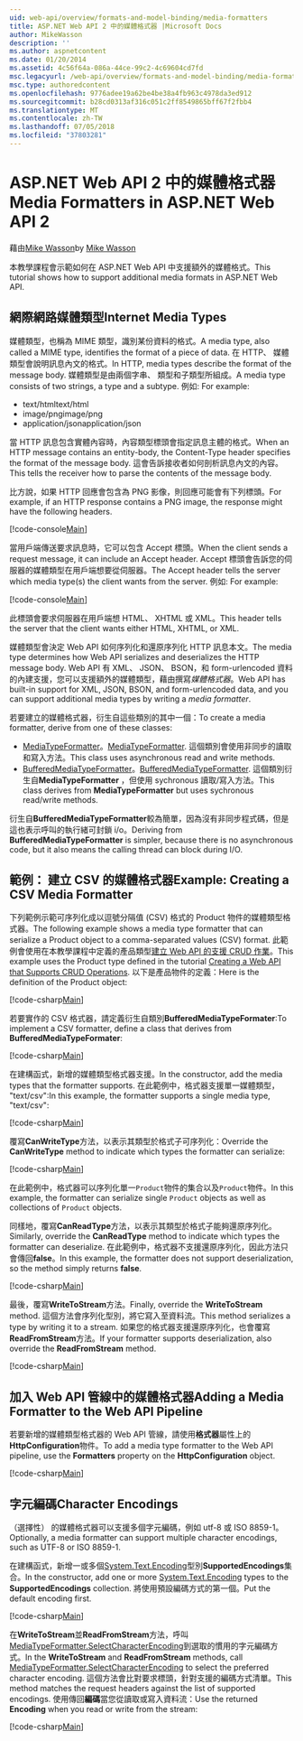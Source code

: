 ```yaml
---
uid: web-api/overview/formats-and-model-binding/media-formatters
title: ASP.NET Web API 2 中的媒體格式器 |Microsoft Docs
author: MikeWasson
description: ''
ms.author: aspnetcontent
ms.date: 01/20/2014
ms.assetid: 4c56f64a-086a-44ce-99c2-4c69604cd7fd
msc.legacyurl: /web-api/overview/formats-and-model-binding/media-formatters
msc.type: authoredcontent
ms.openlocfilehash: 9776adee19a62be4be38a4fb963c4978da3ed912
ms.sourcegitcommit: b28cd0313af316c051c2ff8549865bff67f2fbb4
ms.translationtype: MT
ms.contentlocale: zh-TW
ms.lasthandoff: 07/05/2018
ms.locfileid: "37803281"
---
```

<a name="media-formatters-in-aspnet-web-api-2"></a><span data-ttu-id="406a3-102">ASP.NET Web API 2 中的媒體格式器</span><span class="sxs-lookup"><span data-stu-id="406a3-102">Media Formatters in ASP.NET Web API 2</span></span>
====================
<span data-ttu-id="406a3-103">藉由[Mike Wasson](https://github.com/MikeWasson)</span><span class="sxs-lookup"><span data-stu-id="406a3-103">by [Mike Wasson](https://github.com/MikeWasson)</span></span>

<span data-ttu-id="406a3-104">本教學課程會示範如何在 ASP.NET Web API 中支援額外的媒體格式。</span><span class="sxs-lookup"><span data-stu-id="406a3-104">This tutorial shows how to support additional media formats in ASP.NET Web API.</span></span>

## <a name="internet-media-types"></a><span data-ttu-id="406a3-105">網際網路媒體類型</span><span class="sxs-lookup"><span data-stu-id="406a3-105">Internet Media Types</span></span>

<span data-ttu-id="406a3-106">媒體類型，也稱為 MIME 類型，識別某份資料的格式。</span><span class="sxs-lookup"><span data-stu-id="406a3-106">A media type, also called a MIME type, identifies the format of a piece of data.</span></span> <span data-ttu-id="406a3-107">在 HTTP、 媒體類型會說明訊息內文的格式。</span><span class="sxs-lookup"><span data-stu-id="406a3-107">In HTTP, media types describe the format of the message body.</span></span> <span data-ttu-id="406a3-108">媒體類型是由兩個字串、 類型和子類型所組成。</span><span class="sxs-lookup"><span data-stu-id="406a3-108">A media type consists of two strings, a type and a subtype.</span></span> <span data-ttu-id="406a3-109">例如: </span><span class="sxs-lookup"><span data-stu-id="406a3-109">For example:</span></span>

- <span data-ttu-id="406a3-110">text/html</span><span class="sxs-lookup"><span data-stu-id="406a3-110">text/html</span></span>
- <span data-ttu-id="406a3-111">image/png</span><span class="sxs-lookup"><span data-stu-id="406a3-111">image/png</span></span>
- <span data-ttu-id="406a3-112">application/json</span><span class="sxs-lookup"><span data-stu-id="406a3-112">application/json</span></span>

<span data-ttu-id="406a3-113">當 HTTP 訊息包含實體內容時，內容類型標頭會指定訊息主體的格式。</span><span class="sxs-lookup"><span data-stu-id="406a3-113">When an HTTP message contains an entity-body, the Content-Type header specifies the format of the message body.</span></span> <span data-ttu-id="406a3-114">這會告訴接收者如何剖析訊息內文的內容。</span><span class="sxs-lookup"><span data-stu-id="406a3-114">This tells the receiver how to parse the contents of the message body.</span></span>

<span data-ttu-id="406a3-115">比方說，如果 HTTP 回應會包含為 PNG 影像，則回應可能會有下列標頭。</span><span class="sxs-lookup"><span data-stu-id="406a3-115">For example, if an HTTP response contains a PNG image, the response might have the following headers.</span></span>

[!code-console[Main](media-formatters/samples/sample1.cmd)]

<span data-ttu-id="406a3-116">當用戶端傳送要求訊息時，它可以包含 Accept 標頭。</span><span class="sxs-lookup"><span data-stu-id="406a3-116">When the client sends a request message, it can include an Accept header.</span></span> <span data-ttu-id="406a3-117">Accept 標頭會告訴您的伺服器的媒體類型在用戶端想要從伺服器。</span><span class="sxs-lookup"><span data-stu-id="406a3-117">The Accept header tells the server which media type(s) the client wants from the server.</span></span> <span data-ttu-id="406a3-118">例如: </span><span class="sxs-lookup"><span data-stu-id="406a3-118">For example:</span></span>

[!code-console[Main](media-formatters/samples/sample2.cmd)]

<span data-ttu-id="406a3-119">此標頭會要求伺服器在用戶端想 HTML、 XHTML 或 XML。</span><span class="sxs-lookup"><span data-stu-id="406a3-119">This header tells the server that the client wants either HTML, XHTML, or XML.</span></span>

<span data-ttu-id="406a3-120">媒體類型會決定 Web API 如何序列化和還原序列化 HTTP 訊息本文。</span><span class="sxs-lookup"><span data-stu-id="406a3-120">The media type determines how Web API serializes and deserializes the HTTP message body.</span></span> <span data-ttu-id="406a3-121">Web API 有 XML、 JSON、 BSON，和 form-urlencoded 資料的內建支援，您可以支援額外的媒體類型，藉由撰寫*媒體格式器*。</span><span class="sxs-lookup"><span data-stu-id="406a3-121">Web API has built-in support for XML, JSON, BSON, and form-urlencoded data, and you can support additional media types by writing a *media formatter*.</span></span>

<span data-ttu-id="406a3-122">若要建立的媒體格式器，衍生自這些類別的其中一個：</span><span class="sxs-lookup"><span data-stu-id="406a3-122">To create a media formatter, derive from one of these classes:</span></span>

- <span data-ttu-id="406a3-123">[MediaTypeFormatter](https://msdn.microsoft.com/library/system.net.http.formatting.mediatypeformatter.aspx)。</span><span class="sxs-lookup"><span data-stu-id="406a3-123">[MediaTypeFormatter](https://msdn.microsoft.com/library/system.net.http.formatting.mediatypeformatter.aspx).</span></span> <span data-ttu-id="406a3-124">這個類別會使用非同步的讀取和寫入方法。</span><span class="sxs-lookup"><span data-stu-id="406a3-124">This class uses asynchronous read and write methods.</span></span>
- <span data-ttu-id="406a3-125">[BufferedMediaTypeFormatter](https://msdn.microsoft.com/library/system.net.http.formatting.bufferedmediatypeformatter.aspx)。</span><span class="sxs-lookup"><span data-stu-id="406a3-125">[BufferedMediaTypeFormatter](https://msdn.microsoft.com/library/system.net.http.formatting.bufferedmediatypeformatter.aspx).</span></span> <span data-ttu-id="406a3-126">這個類別衍生自**MediaTypeFormatter** ，但使用 sychronous 讀取/寫入方法。</span><span class="sxs-lookup"><span data-stu-id="406a3-126">This class derives from **MediaTypeFormatter** but uses sychronous read/write methods.</span></span>

<span data-ttu-id="406a3-127">衍生自**BufferedMediaTypeFormatter**較為簡單，因為沒有非同步程式碼，但是這也表示呼叫的執行緒可封鎖 i/o。</span><span class="sxs-lookup"><span data-stu-id="406a3-127">Deriving from **BufferedMediaTypeFormatter** is simpler, because there is no asynchronous code, but it also means the calling thread can block during I/O.</span></span>

## <a name="example-creating-a-csv-media-formatter"></a><span data-ttu-id="406a3-128">範例： 建立 CSV 的媒體格式器</span><span class="sxs-lookup"><span data-stu-id="406a3-128">Example: Creating a CSV Media Formatter</span></span>

<span data-ttu-id="406a3-129">下列範例示範可序列化成以逗號分隔值 (CSV) 格式的 Product 物件的媒體類型格式器。</span><span class="sxs-lookup"><span data-stu-id="406a3-129">The following example shows a media type formatter that can serialize a Product object to a comma-separated values (CSV) format.</span></span> <span data-ttu-id="406a3-130">此範例會使用在本教學課程中定義的產品類型[建立 Web API 的支援 CRUD 作業](../older-versions/creating-a-web-api-that-supports-crud-operations.md)。</span><span class="sxs-lookup"><span data-stu-id="406a3-130">This example uses the Product type defined in the tutorial [Creating a Web API that Supports CRUD Operations](../older-versions/creating-a-web-api-that-supports-crud-operations.md).</span></span> <span data-ttu-id="406a3-131">以下是產品物件的定義：</span><span class="sxs-lookup"><span data-stu-id="406a3-131">Here is the definition of the Product object:</span></span>

[!code-csharp[Main](media-formatters/samples/sample3.cs)]

<span data-ttu-id="406a3-132">若要實作的 CSV 格式器，請定義衍生自類別**BufferedMediaTypeFormater**:</span><span class="sxs-lookup"><span data-stu-id="406a3-132">To implement a CSV formatter, define a class that derives from **BufferedMediaTypeFormater**:</span></span>

[!code-csharp[Main](media-formatters/samples/sample4.cs)]

<span data-ttu-id="406a3-133">在建構函式，新增的媒體類型格式器支援。</span><span class="sxs-lookup"><span data-stu-id="406a3-133">In the constructor, add the media types that the formatter supports.</span></span> <span data-ttu-id="406a3-134">在此範例中，格式器支援單一媒體類型， &quot;text/csv&quot;:</span><span class="sxs-lookup"><span data-stu-id="406a3-134">In this example, the formatter supports a single media type, &quot;text/csv&quot;:</span></span>

[!code-csharp[Main](media-formatters/samples/sample5.cs)]

<span data-ttu-id="406a3-135">覆寫**CanWriteType**方法，以表示其類型於格式子可序列化：</span><span class="sxs-lookup"><span data-stu-id="406a3-135">Override the **CanWriteType** method to indicate which types the formatter can serialize:</span></span>

[!code-csharp[Main](media-formatters/samples/sample6.cs)]

<span data-ttu-id="406a3-136">在此範例中，格式器可以序列化單一`Product`物件的集合以及`Product`物件。</span><span class="sxs-lookup"><span data-stu-id="406a3-136">In this example, the formatter can serialize single `Product` objects as well as collections of `Product` objects.</span></span>

<span data-ttu-id="406a3-137">同樣地，覆寫**CanReadType**方法，以表示其類型於格式子能夠還原序列化。</span><span class="sxs-lookup"><span data-stu-id="406a3-137">Similarly, override the **CanReadType** method to indicate which types the formatter can deserialize.</span></span> <span data-ttu-id="406a3-138">在此範例中，格式器不支援還原序列化，因此方法只會傳回**false**。</span><span class="sxs-lookup"><span data-stu-id="406a3-138">In this example, the formatter does not support deserialization, so the method simply returns **false**.</span></span>

[!code-csharp[Main](media-formatters/samples/sample7.cs)]

<span data-ttu-id="406a3-139">最後，覆寫**WriteToStream**方法。</span><span class="sxs-lookup"><span data-stu-id="406a3-139">Finally, override the **WriteToStream** method.</span></span> <span data-ttu-id="406a3-140">這個方法會序列化型別，將它寫入至資料流。</span><span class="sxs-lookup"><span data-stu-id="406a3-140">This method serializes a type by writing it to a stream.</span></span> <span data-ttu-id="406a3-141">如果您的格式器支援還原序列化，也會覆寫**ReadFromStream**方法。</span><span class="sxs-lookup"><span data-stu-id="406a3-141">If your formatter supports deserialization, also override the **ReadFromStream** method.</span></span>

[!code-csharp[Main](media-formatters/samples/sample8.cs)]

## <a name="adding-a-media-formatter-to-the-web-api-pipeline"></a><span data-ttu-id="406a3-142">加入 Web API 管線中的媒體格式器</span><span class="sxs-lookup"><span data-stu-id="406a3-142">Adding a Media Formatter to the Web API Pipeline</span></span>

<span data-ttu-id="406a3-143">若要新增的媒體類型格式器的 Web API 管線，請使用**格式器**屬性上的**HttpConfiguration**物件。</span><span class="sxs-lookup"><span data-stu-id="406a3-143">To add a media type formatter to the Web API pipeline, use the **Formatters** property on the **HttpConfiguration** object.</span></span>

[!code-csharp[Main](media-formatters/samples/sample9.cs)]

## <a name="character-encodings"></a><span data-ttu-id="406a3-144">字元編碼</span><span class="sxs-lookup"><span data-stu-id="406a3-144">Character Encodings</span></span>

<span data-ttu-id="406a3-145">（選擇性） 的媒體格式器可以支援多個字元編碼，例如 utf-8 或 ISO 8859-1。</span><span class="sxs-lookup"><span data-stu-id="406a3-145">Optionally, a media formatter can support multiple character encodings, such as UTF-8 or ISO 8859-1.</span></span>

<span data-ttu-id="406a3-146">在建構函式，新增一或多個[System.Text.Encoding](https://msdn.microsoft.com/library/system.text.encoding.aspx)型別**SupportedEncodings**集合。</span><span class="sxs-lookup"><span data-stu-id="406a3-146">In the constructor, add one or more [System.Text.Encoding](https://msdn.microsoft.com/library/system.text.encoding.aspx) types to the **SupportedEncodings** collection.</span></span> <span data-ttu-id="406a3-147">將使用預設編碼方式的第一個。</span><span class="sxs-lookup"><span data-stu-id="406a3-147">Put the default encoding first.</span></span>

[!code-csharp[Main](media-formatters/samples/sample10.cs?highlight=6-7)]

<span data-ttu-id="406a3-148">在**WriteToStream**並**ReadFromStream**方法，呼叫[MediaTypeFormatter.SelectCharacterEncoding](https://msdn.microsoft.com/library/hh969054.aspx)到選取的慣用的字元編碼方式。</span><span class="sxs-lookup"><span data-stu-id="406a3-148">In the **WriteToStream** and **ReadFromStream** methods, call [MediaTypeFormatter.SelectCharacterEncoding](https://msdn.microsoft.com/library/hh969054.aspx) to select the preferred character encoding.</span></span> <span data-ttu-id="406a3-149">這個方法會比對要求標頭，針對支援的編碼方式清單。</span><span class="sxs-lookup"><span data-stu-id="406a3-149">This method matches the request headers against the list of supported encodings.</span></span> <span data-ttu-id="406a3-150">使用傳回**編碼**當您從讀取或寫入資料流：</span><span class="sxs-lookup"><span data-stu-id="406a3-150">Use the returned **Encoding** when you read or write from the stream:</span></span>

[!code-csharp[Main](media-formatters/samples/sample11.cs?highlight=3,5)]
